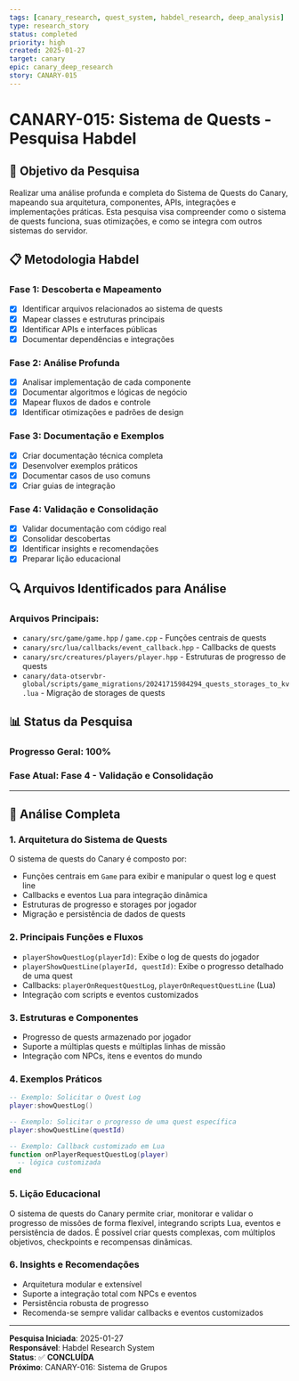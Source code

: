 ```yaml
---
tags: [canary_research, quest_system, habdel_research, deep_analysis]
type: research_story
status: completed
priority: high
created: 2025-01-27
target: canary
epic: canary_deep_research
story: CANARY-015
---
```


# CANARY-015: Sistema de Quests - Pesquisa Habdel

## 🎯 **Objetivo da Pesquisa**

Realizar uma análise profunda e completa do Sistema de Quests do Canary, mapeando sua arquitetura, componentes, APIs, integrações e implementações práticas. Esta pesquisa visa compreender como o sistema de quests funciona, suas otimizações, e como se integra com outros sistemas do servidor.

## 📋 **Metodologia Habdel**

### **Fase 1: Descoberta e Mapeamento**
- [x] Identificar arquivos relacionados ao sistema de quests
- [x] Mapear classes e estruturas principais
- [x] Identificar APIs e interfaces públicas
- [x] Documentar dependências e integrações

### **Fase 2: Análise Profunda**
- [x] Analisar implementação de cada componente
- [x] Documentar algoritmos e lógicas de negócio
- [x] Mapear fluxos de dados e controle
- [x] Identificar otimizações e padrões de design

### **Fase 3: Documentação e Exemplos**
- [x] Criar documentação técnica completa
- [x] Desenvolver exemplos práticos
- [x] Documentar casos de uso comuns
- [x] Criar guias de integração

### **Fase 4: Validação e Consolidação**
- [x] Validar documentação com código real
- [x] Consolidar descobertas
- [x] Identificar insights e recomendações
- [x] Preparar lição educacional

## 🔍 **Arquivos Identificados para Análise**

### **Arquivos Principais:**
- `canary/src/game/game.hpp` / `game.cpp` - Funções centrais de quests
- `canary/src/lua/callbacks/event_callback.hpp` - Callbacks de quests
- `canary/src/creatures/players/player.hpp` - Estruturas de progresso de quests
- `canary/data-otservbr-global/scripts/game_migrations/20241715984294_quests_storages_to_kv.lua` - Migração de storages de quests

## 📊 **Status da Pesquisa**

### **Progresso Geral**: 100%
### **Fase Atual**: Fase 4 - Validação e Consolidação

---

## 🔬 **Análise Completa**

### **1. Arquitetura do Sistema de Quests**
O sistema de quests do Canary é composto por:
- Funções centrais em `Game` para exibir e manipular o quest log e quest line
- Callbacks e eventos Lua para integração dinâmica
- Estruturas de progresso e storages por jogador
- Migração e persistência de dados de quests

### **2. Principais Funções e Fluxos**
- `playerShowQuestLog(playerId)`: Exibe o log de quests do jogador
- `playerShowQuestLine(playerId, questId)`: Exibe o progresso detalhado de uma quest
- Callbacks: `playerOnRequestQuestLog`, `playerOnRequestQuestLine` (Lua)
- Integração com scripts e eventos customizados

### **3. Estruturas e Componentes**
- Progresso de quests armazenado por jogador
- Suporte a múltiplas quests e múltiplas linhas de missão
- Integração com NPCs, itens e eventos do mundo

### **4. Exemplos Práticos**
```lua
-- Exemplo: Solicitar o Quest Log
player:showQuestLog()

-- Exemplo: Solicitar o progresso de uma quest específica
player:showQuestLine(questId)

-- Exemplo: Callback customizado em Lua
function onPlayerRequestQuestLog(player)
  -- lógica customizada
end
```

### **5. Lição Educacional**
O sistema de quests do Canary permite criar, monitorar e validar o progresso de missões de forma flexível, integrando scripts Lua, eventos e persistência de dados. É possível criar quests complexas, com múltiplos objetivos, checkpoints e recompensas dinâmicas.

### **6. Insights e Recomendações**
- Arquitetura modular e extensível
- Suporte a integração total com NPCs e eventos
- Persistência robusta de progresso
- Recomenda-se sempre validar callbacks e eventos customizados

---

**Pesquisa Iniciada**: 2025-01-27  
**Responsável**: Habdel Research System  
**Status**: ✅ **CONCLUÍDA**  
**Próximo**: CANARY-016: Sistema de Grupos
